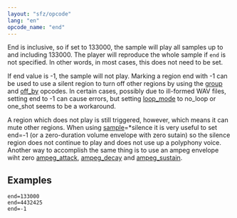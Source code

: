 ```yaml
---
layout: "sfz/opcode"
lang: "en"
opcode_name: "end"
---
```

End is inclusive, so if set to 133000, the sample will play all samples up to and
including 133000. The player will reproduce the whole sample if `end` is not specified.
In other words, in most cases, this does not need to be set.

If end value is -1, the sample will not play. Marking a region end with -1 can
be used to use a silent region to turn off other regions by using the [group](group)
and [off_by](off_by) opcodes. In certain cases, possibly due to ill-formed WAV files,
setting end to -1 can cause errors, but setting [loop_mode](loop_mode) to no_loop or
one_shot seems to be a workaround.

A region which does not play is still triggered, however, which means it can mute
other regions. When using [sample](sample)=*silence it is very useful to set end=-1
(or a zero-duration volume envelope with zero sutain) so the silence region does not
continue to play and does not use up a polyphony voice. Another way to accomplish
the same thing is to use an ampeg envelope wiht zero [ampeg_attack](ampeg_attack),
[ampeg_decay](ampeg_decay) and [ampeg_sustain](ampeg_sustain).

## Examples

```
end=133000
end=4432425
end=-1
```
